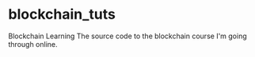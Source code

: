 # blockchain_tuts
Blockchain Learning 
The source code to the blockchain course I'm going through online. 
